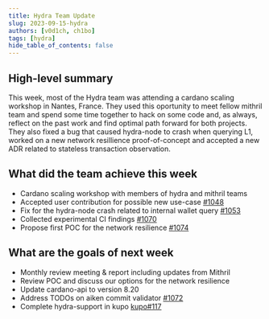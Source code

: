 ```yaml
---
title: Hydra Team Update
slug: 2023-09-15-hydra
authors: [v0d1ch, ch1bo]
tags: [hydra]
hide_table_of_contents: false
---
```


## High-level summary

This week, most of the Hydra team was attending a cardano scaling workshop in
Nantes, France. They used this oportunity to meet fellow mithril team and spend
some time together to hack on some code and, as always, reflect on the past work
and find optimal path forward for both projects. They also fixed a bug that
caused hydra-node to crash when querying L1, worked on a new network resillience
proof-of-concept and accepted a new ADR related to stateless transaction
observation.

## What did the team achieve this week

- Cardano scaling workshop with members of hydra and mithril teams 
- Accepted user contribution for possible new use-case [#1048](https://github.com/input-output-hk/hydra/pull/1048)
- Fix for the hydra-node crash related to internal wallet query [#1053](https://github.com/input-output-hk/hydra/pull/1053)
- Collected experimental CI findings [#1070](https://github.com/input-output-hk/hydra/pull/1070)
- Propose first POC for the network resilience [#1074](https://github.com/input-output-hk/hydra/pull/1074)

## What are the goals of next week

- Monthly review meeting & report including updates from Mithril
- Review POC and discuss our options for the network resilience
- Update cardano-api to version 8.20
- Address TODOs on aiken commit validator [#1072](https://github.com/input-output-hk/hydra/pull/1072)
- Complete hydra-support in kupo [kupo#117](https://github.com/CardanoSolutions/kupo/pull/117)
